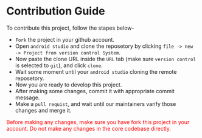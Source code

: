# Contribution Guide

To contribute this project, follow the stapes below-

- `Fork` the project in your github account.
- Open `android studio` and clone the reposetory by clicking `file -> new -> Project from version control System`.
- Now paste the clone URL inside the `URL` tab (make sure `version control` is selected to `git`), and click `clone`.
- Wait some moment until your `android studio` cloning the remote reposetory. 
- Now you are ready to develop this project.
- After making some changes, commit it with appropriate commit message.
- Make a `pull requist`, and wait until our maintainers varify those changes and merge it.

<p style="color:red">Before making any changes, make sure you have fork this project in your account. Do not make any changes in the core codebase directly.</p>
